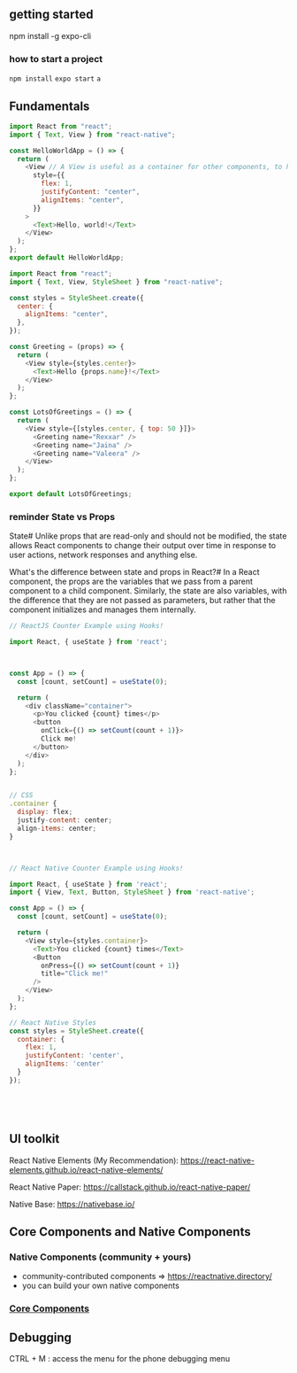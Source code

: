 ## getting started

npm install -g expo-cli

### how to start a project

`npm install`
`expo start`
`a`

## Fundamentals

```js
import React from "react";
import { Text, View } from "react-native";

const HelloWorldApp = () => {
  return (
    <View // A View is useful as a container for other components, to help control style and layout.
      style={{
        flex: 1,
        justifyContent: "center",
        alignItems: "center",
      }}
    >
      <Text>Hello, world!</Text>
    </View>
  );
};
export default HelloWorldApp;
```

```js
import React from "react";
import { Text, View, StyleSheet } from "react-native";

const styles = StyleSheet.create({
  center: {
    alignItems: "center",
  },
});

const Greeting = (props) => {
  return (
    <View style={styles.center}>
      <Text>Hello {props.name}!</Text>
    </View>
  );
};

const LotsOfGreetings = () => {
  return (
    <View style={[styles.center, { top: 50 }]}>
      <Greeting name="Rexxar" />
      <Greeting name="Jaina" />
      <Greeting name="Valeera" />
    </View>
  );
};

export default LotsOfGreetings;
```

### reminder State vs Props

State#
Unlike props that are read-only and should not be modified, the state allows React components to change their output over time in response to user actions, network responses and anything else.

What's the difference between state and props in React?#
In a React component, the props are the variables that we pass from a parent component to a child component. Similarly, the state are also variables, with the difference that they are not passed as parameters, but rather that the component initializes and manages them internally.

```js
// ReactJS Counter Example using Hooks!

import React, { useState } from 'react';



const App = () => {
  const [count, setCount] = useState(0);

  return (
    <div className="container">
      <p>You clicked {count} times</p>
      <button
        onClick={() => setCount(count + 1)}>
        Click me!
      </button>
    </div>
  );
};


// CSS
.container {
  display: flex;
  justify-content: center;
  align-items: center;
}



// React Native Counter Example using Hooks!

import React, { useState } from 'react';
import { View, Text, Button, StyleSheet } from 'react-native';

const App = () => {
  const [count, setCount] = useState(0);

  return (
    <View style={styles.container}>
      <Text>You clicked {count} times</Text>
      <Button
        onPress={() => setCount(count + 1)}
        title="Click me!"
      />
    </View>
  );
};

// React Native Styles
const styles = StyleSheet.create({
  container: {
    flex: 1,
    justifyContent: 'center',
    alignItems: 'center'
  }
});






```

## UI toolkit

React Native Elements (My Recommendation): https://react-native-elements.github.io/react-native-elements/

React Native Paper: https://callstack.github.io/react-native-paper/

Native Base: https://nativebase.io/

## Core Components and Native Components

### Native Components (community + yours)

- community-contributed components => https://reactnative.directory/
- you can build your own native components

### [Core Components](https://reactnative.dev/docs/components-and-apis)

## Debugging

CTRL + M : access the menu for the phone debugging menu
